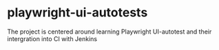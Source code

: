 # playwright-ui-autotests
The project is centered around learning Playwright UI-autotest and their intergration into CI with Jenkins
